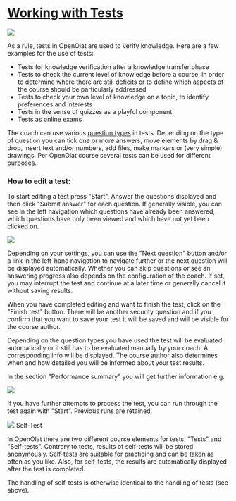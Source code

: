 #  [Working with Tests](Working+with+Tests.html)

![](../../download/thumbnails/108600613/test%EF%B9%96version=1&modificationDate=1581519963000&api=v2.png)

As a rule, tests in OpenOlat are used to verify knowledge. Here are a few
examples for the use of tests:

  * Tests for knowledge verification after a knowledge transfer phase
  * Tests to check the current level of knowledge before a course, in order to determine where there are still deficits or to define which aspects of the course should be particularly addressed
  * Tests to check your own level of knowledge on a topic, to identify preferences and interests
  * Tests in the sense of quizzes as a playful component
  * Tests as online exams

The coach can use various [question types](Test+question+types.html) in tests.
Depending on the type of question you can tick one or more answers, move
elements by drag & drop, insert text and/or numbers, add files, make markers
or (very simple) drawings. Per OpenOlat course several tests can be used for
different purposes.

### How to edit a test:

To start editing a test press "Start". Answer the questions displayed and then
click "Submit answer" for each question. If generally visible, you can see in
the left navigation which questions have already been answered, which
questions have only been viewed and which have not yet been clicked on.

![](../../download/thumbnails/108600613/Test_Anzeige%EF%B9%96version=1&modificationDate=1581522062000&api=v2.png)

Depending on your settings, you can use the "Next question" button and/or a
link in the left-hand navigation to navigate further or the next question will
be displayed automatically. Whether you can skip questions or see an answering
progress also depends on the configuration of the coach. If set, you may
interrupt the test and continue at a later time or generally cancel it without
saving results.

When you have completed editing and want to finish the test, click on the
"Finish test" button. There will be another security question and if you
confirm that you want to save your test it will be saved and will be visible
for the course author.

Depending on the question types you have used the test will be evaluated
automatically or it still has to be evaluated manually by your coach. A
corresponding info will be displayed. The course author also determines when
and how detailed you will be informed about your test results.

In the section "Performance summary" you will get further information e.g.

![](../../download/attachments/108600613/Performance%20summary%20EN.png)

If you have further attempts to process the test, you can run through the test
again with "Start". Previous runs are retained.

  

![](../../download/thumbnails/108600613/selftest%EF%B9%96version=1&modificationDate=1581519963000&api=v2.png)
Self-Test

In OpenOlat there are two different course elements for tests: "Tests" and
"Self-tests".  Contrary to tests, results of self-tests will be stored
anonymously. Self-tests are suitable for practicing and can be taken as often
as you like. Also, for self-tests, the results are automatically displayed
after the test is completed.

The handling of self-tests is otherwise identical to the handling of tests
(see above).

  


